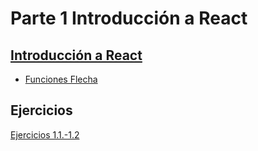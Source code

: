 # Parte 1 Introducción a React
## [Introducción a React](https://fullstackopen.com/es/part1/introduccion_a_react)
- [Funciones Flecha](https://developer.mozilla.org/es/docs/Web/JavaScript/Reference/Functions/Arrow_functions)

## Ejercicios
[Ejercicios 1.1.-1.2](https://fullstackopen.com/es/part1/introduccion_a_react#ejercicios-1-1-1-2)
